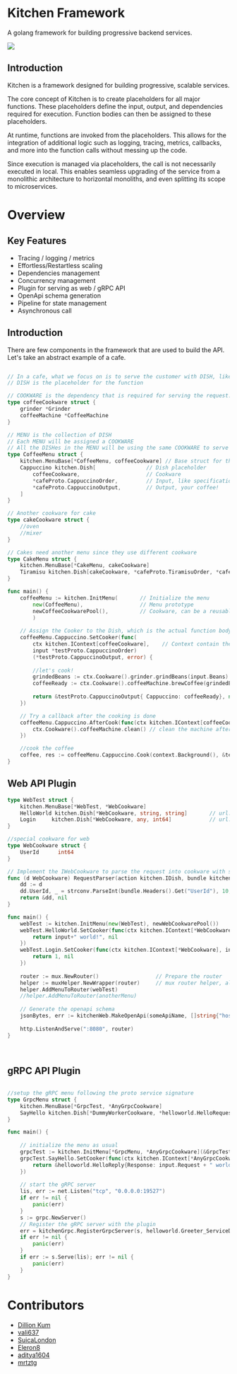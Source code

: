 # Kitchen Framework

A golang framework for building progressive backend services.

![](./docs/asset/cover.jpeg)

## Introduction

Kitchen is a framework designed for building progressive, scalable services.

The core concept of Kitchen is to create placeholders for all major functions. These placeholders define the input, output, and dependencies required for execution. Function bodies can then be assigned to these placeholders.

At runtime, functions are invoked from the placeholders. This allows for the integration of additional logic such as logging, tracing, metrics, callbacks, and more into the function calls without messing up the code.

Since execution is managed via placeholders, the call is not necessarily executed in local. This enables seamless upgrading of the service from a monolithic architecture to horizontal monoliths, and even splitting its scope to microservices.
# Overview

## Key Features

- Tracing / logging / metrics
- Effortless/Restartless scaling
- Dependencies management
- Concurrency management
- Plugin for serving as web / gRPC API
- OpenApi schema generation
- Pipeline for state management
- Asynchronous call

## Introduction

There are few components in the framework that are used to build the API. Let's take an abstract example of a cafe.

```go

// In a cafe, what we focus on is to serve the customer with DISH, like coffee, cake etc.
// DISH is the placeholder for the function

// COOKWARE is the dependency that is required for serving the request.
type coffeeCookware struct {
    grinder *Grinder
    coffeeMachine *CoffeeMachine
}

// MENU is the collection of DISH
// Each MENU will be assigned a COOKWARE
// All the DISHes in the MENU will be using the same COOKWARE to serve
type CoffeeMenu struct {
    kitchen.MenuBase[*CoffeeMenu, coffeeCookware] // Base struct for the menu
    Cappuccino kitchen.Dish[                // Dish placeholder
	    coffeeCookware,                     // Cookware
		*cafeProto.CappuccinoOrder,         // Input, like specifications of the coffee like milk, beans etc.
		*cafeProto.CappuccinoOutput,        // Output, your coffee!
	]
}

// Another cookware for cake
type cakeCookware struct {
    //oven
    //mixer
}

// Cakes need another menu since they use different cookware
type CakeMenu struct {
    kitchen.MenuBase[*CakeMenu, cakeCookware]
    Tiramisu kitchen.Dish[cakeCookware, *cafeProto.TiramisuOrder, *cafeProto.TiramisuOutput]
}

func main() {
    coffeeMenu := kitchen.InitMenu(       // Initialize the menu
		new(CoffeeMenu),                  // Menu prototype
		newCoffeeCookwarePool(),          // Cookware, can be a reusable pointer/sync.Pool
		)
	
	// Assign the Cooker to the Dish, which is the actual function body
    coffeeMenu.Cappuccino.SetCooker(func(
		ctx kitchen.IContext[coffeeCookware],    // Context contain the cookware and lifecycle utils
		input *testProto.CappuccinoOrder) 
	    (*testProto.CappuccinoOutput, error) {
    
        //let's cook!
        grindedBeans := ctx.Cookware().grinder.grindBeans(input.Beans)
        coffeeReady := ctx.Cookware().coffeeMachine.brewCoffee(grindedBeans, input.Milk)
        
        return &testProto.CappuccinoOutput{ Cappuccino: coffeeReady}, nil // return error or the coffee, enjoy!
    })

	// Try a callback after the cooking is done
    coffeeMenu.Cappuccino.AfterCook(func(ctx kitchen.IContext[coffeeCookware], input *testProto.CappuccinoOrder, output *testProto.CappuccinoOutput, err error) {
        ctx.Cookware().coffeeMachine.clean() // clean the machine after brewing
    })

	//cook the coffee
    coffee, res := coffeeMenu.Cappuccino.Cook(context.Background(), &testProto.CappuccinoOrder{Beans: "arabica", Milk: "whole"}
}


```

## Web API Plugin

```go
type WebTest struct {
    kitchen.MenuBase[*WebTest, *WebCookware]
    HelloWorld kitchen.Dish[*WebCookware, string, string]       // url: /hello_world
    Login     kitchen.Dish[*WebCookware, any, int64]            // url: /login
}

//special cookware for web
type WebCookware struct {
    UserId      int64
}

// Implement the IWebCookware to parse the request into cookware with session
func (d WebCookware) RequestParser(action kitchen.IDish, bundle kitchen.IWebBundle) (routerHelper.IWebCookware, error) {
    dd := d
    dd.UserId, _ = strconv.ParseInt(bundle.Headers().Get("UserId"), 10, 64)
    return &dd, nil
}

func main() {
    webTest := kitchen.InitMenu(new(WebTest), newWebCookwarePool())
    webTest.HelloWorld.SetCooker(func(ctx kitchen.IContext[*WebCookware], input string) (string, error) {
        return input+" world!", nil
    })
    webTest.Login.SetCooker(func(ctx kitchen.IContext[*WebCookware], input any) (int64, error) {
        return 1, nil
    })
    
    router := mux.NewRouter()                  // Prepare the router
    helper := muxHelper.NewWrapper(router)     // mux router helper, also available for echo/fasthttp
    helper.AddMenuToRouter(webTest)
    //helper.AddMenuToRouter(anotherMenu)
    
	// Generate the openapi schema
    jsonBytes, err := kitchenWeb.MakeOpenApi(someApiName, []string{"host1.com"}, "/", someVersion, webTest)
    
    http.ListenAndServe(":8080", router)
}
	
	
```

## gRPC API Plugin

```go

//setup the gRPC menu following the proto service signature
type GrpcMenu struct {
    kitchen.MenuBase[*GrpcTest, *AnyGrpcCookware]
    SayHello kitchen.Dish[*DummyWorkerCookware, *helloworld.HelloRequest, *helloworld.HelloReply]
}

func main() {
	
	// initialize the menu as usual
	grpcTest := kitchen.InitMenu[*GrpcMenu, *AnyGrpcCookware](&GrpcTest{}, &AnyGrpcCookware{})
	grpcTest.SayHello.SetCooker(func(ctx kitchen.IContext[*AnyGrpcCookware], input *helloworld.HelloRequest) (output *helloworld.HelloReply, err error) {
		return &helloworld.HelloReply{Response: input.Request + " world"}, nil
	})
	
	// start the gRPC server
	lis, err := net.Listen("tcp", "0.0.0.0:19527")
	if err != nil {
        panic(err)
    }
	s := grpc.NewServer()
	// Register the gRPC server with the plugin
	err = kitchenGrpc.RegisterGrpcServer(s, helloworld.Greeter_ServiceDesc, grpcTest)
	if err != nil {
        panic(err)
    }
    if err := s.Serve(lis); err != nil {
        panic(err)
    }
}
```




# Contributors
- [Dillion Kum](https://github.com/dkishere)
- [vali637](https://github.com/vali637)
- [SuicaLondon](https://github.com/SuicaLondon)
- [Eleron8](https://github.com/Eleron8)
- [aditya1604](https://github.com/aditya1604)
- [mrtztg](https://github.com/mrtztg)